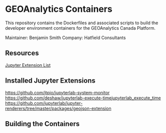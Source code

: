 # GEOAnalytics Containers

This repository contains the Dockerfiles and associated scripts to build the developer environment containers for the GEOAnalytics Canada Platform. 

Maintainer: Benjamin Smith
Company: Hatfield Consultants

## Resources

[Jupyter Extension List](https://jupyterlab-contrib.github.io/extensions.html)

## Installed Jupyter Extensions

https://github.com/jtpio/jupyterlab-system-monitor
https://github.com/deshaw/jupyterlab-execute-timejupyterlab_execute_time
https://github.com/jupyterlab/jupyter-renderers/tree/master/packages/geojson-extension

## Building the Containers

